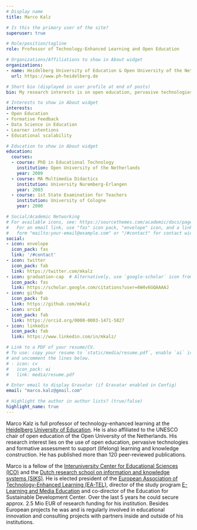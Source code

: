 ```yaml
---
# Display name
title: Marco Kalz

# Is this the primary user of the site?
superuser: true

# Role/position/tagline
role: Professor of Technology-Enhanced Learning and Open Education

# Organizations/Affiliations to show in About widget
organizations:
- name: Heidelberg University of Education & Open University of the Netherlands
  url: https://www.ph-heidelberg.de

# Short bio (displayed in user profile at end of posts)
bio: My research interests is on open education, pervasive technologies and formative assessment to support (lifelong) learning and knowledge construction.

# Interests to show in About widget
interests:
- Open Education
- Formative Feedback
- Data Science in Education
- Learner intentions
- Educational scalability 

# Education to show in About widget
education:
  courses:
  - course: PhD in Educational Technology
    institution: Open University of the Netherlands
    year: 2009
  - course: MA Multimedia Didactics
    institution: University Nuremberg-Erlangen
    year: 2003
  - course: 1st State Examination for Teachers
    institution: University of Cologne
    year: 2000

# Social/Academic Networking
# For available icons, see: https://sourcethemes.com/academic/docs/page-builder/#icons
#   For an email link, use "fas" icon pack, "envelope" icon, and a link in the
#   form "mailto:your-email@example.com" or "/#contact" for contact widget.
social:
- icon: envelope
  icon_pack: fas
  link: '/#contact'
- icon: twitter
  icon_pack: fab
  link: https://twitter.com/mkalz
- icon: graduation-cap  # Alternatively, use `google-scholar` icon from `ai` icon pack
  icon_pack: fas
  link: https://scholar.google.com/citations?user=6W4v6GQAAAAJ
- icon: github
  icon_pack: fab
  link: https://github.com/mkalz
- icon: orcid
  icon_pack: fab
  link: https://orcid.org/0000-0003-1471-5827
- icon: linkedin
  icon_pack: fab
  link: https://www.linkedin.com/in/mkalz/

# Link to a PDF of your resume/CV.
# To use: copy your resume to `static/media/resume.pdf`, enable `ai` icons in `params.toml`, 
# and uncomment the lines below.
# - icon: cv
#   icon_pack: ai
#   link: media/resume.pdf

# Enter email to display Gravatar (if Gravatar enabled in Config)
email: "marco.kalz@gmail.com"

# Highlight the author in author lists? (true/false)
highlight_name: true
---
```


Marco Kalz is full professor of technology-enhanced learning at the <a href="https://www.ph-heidelberg.de">Heidelberg University of Education</a>. He is also affiliated to the UNESCO chair of open education of the Open University of the Netherlands. His research interest lies on the use of open education, pervasive technologies and formative assessment to support (lifelong) learning and knowledge construction. He has published more than 120 peer-reviewed publications. 

Marco is a fellow of the <a href="https://ico-education.nl">Interuniversity Center for Educational Sciences (ICO)</a> and the <a href="http://www.siks.nl">Dutch research school on information and knowledge systems (SIKS)</a>. He is elected president of the <a href="https://www.ea-tel.eu">European Association of Technology-Enhanced Learning (EA-TEL)</a>, director of the study program <a href="https://elmeb.org">E-Learning and Media Education</a> and co-director of the Education for Sustainable Development Center. Over the last 5 years he could secure approx. 2.5 Mio EUR of research funding for his institution. Besides European projects he was and is regularly involved in educational innovation and consulting projects with partners inside and outside of his institutions.

